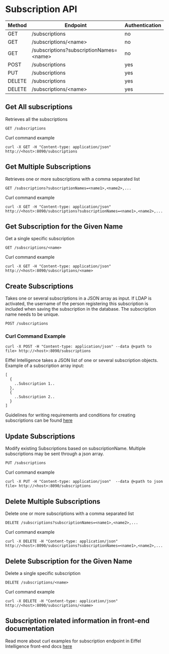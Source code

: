 # Subscription API

|Method|Endpoint                                |Authentication|
|------|----------------------------------------|--------------|
|GET   |/subscriptions                          |no            |
|GET   |/subscriptions/\<name\>                 |no            |
|GET   |/subscriptions?subscriptionNames=\<name\> |no          |
|POST  |/subscriptions                          |yes           |
|PUT   |/subscriptions                          |yes           |
|DELETE|/subscriptions                          |yes           |
|DELETE|/subscriptions/\<name\>                 |yes           |

## Get All subscriptions

Retrieves all the subscriptions

    GET /subscriptions

Curl command example

    curl -X GET -H "Content-type: application/json"  http://<host>:8090/subscriptions

## Get Multiple Subscriptions

Retrieves one or more subscriptions with a comma separated list

    GET /subscriptions?subscriptionNames=<name1>,<name2>,...

Curl command example

    curl -X GET -H "Content-type: application/json"  http://<host>:8090/subscriptions?subscriptionNames=<name1>,<name2>,...

## Get Subscription for the Given Name

Get a single specific subscription

    GET /subscriptions/<name>

Curl command example

    curl -X GET -H "Content-type: application/json"  http://<host>:8090/subscriptions/<name>

## Create Subscriptions

Takes one or several subscriptions in a JSON array as input. If LDAP is 
activated, the username of the person registering this subscription is 
included when saving the subscription in the database. The subscription 
name needs to be unique. 

    POST /subscriptions

### Curl Command Example

    curl -X POST -H "Content-type: application/json" --data @<path to file> http://<host>:8090/subscriptions

Eiffel Intelligence takes a JSON list of one or several subscription objects. 
Example of a subscription array input:

    [
      {
        ..Subscription 1..
      },
      {
        ..Subscription 2..
      }
    ]

 Guidelines for writing requirements and conditions for creating subscriptions can be found [here](subscriptions.md#writing-requirements-and-conditions)

## Update Subscriptions

Modify existing Subscriptions based on subscriptionName. Multiple subscriptions
may be sent through a json array.

    PUT /subscriptions

Curl command example

    curl -X PUT -H "Content-type: application/json"  --data @<path to json file> http://<host>:8090/subscriptions

## Delete Multiple Subscriptions

Delete one or more subscriptions with a comma separated list

    DELETE /subscriptions?subscriptionNames=<name1>,<name2>,...

Curl command example

    curl -X DELETE -H "Content-type: application/json"  http://<host>:8090/subscriptions?subscriptionNames=<name1>,<name2>,...

## Delete Subscription for the Given Name

Delete a single specific subscription

    DELETE /subscriptions/<name>

Curl command example

    curl -X DELETE -H "Content-type: application/json"  http://<host>:8090/subscriptions/<name>

## Subscription related information in front-end documentation

Read more about curl examples for subscription endpoint in Eiffel Intelligence front-end docs [here](https://github.com/eiffel-community/eiffel-intelligence-frontend/blob/master/wiki/curl-examples.md#subscriptions) 
